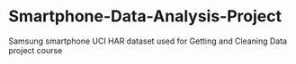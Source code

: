 Smartphone-Data-Analysis-Project
================================

Samsung smartphone UCI HAR dataset used for Getting and Cleaning Data project course
